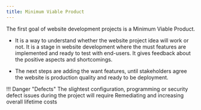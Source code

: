 ```yaml
---
title: Minimum Viable Product​
---
```


The first goal of website development projects is a Minimum Viable Product.

- It is a way to understand whether the website project idea will work or not. It is a stage in website development where the must features are implemented and ready to test with end-users. It gives feedback about the positive aspects and shortcomings.

- The next steps are adding the want features, until stakeholders agree the website is production quality and ready to be deployment.


!!! Danger "Defects"
	The slightest configuration, programming or security defect issues during the project will require Remediating and increasing overall lifetime costs 
